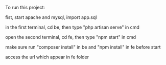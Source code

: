 To run this project:

fist, start apache and mysql, import app.sql

in the first terminal, cd be, then type "php artisan serve" in cmd

open the second terminal, cd fe, then type "npm start" in cmd

make sure run "composer install" in be and "npm install" in fe before start

access the url which appear in fe folder
